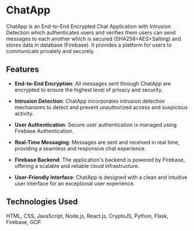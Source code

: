 # ChatApp


ChatApp is an End-to-End Encrypted Chat Application with Intrusion Detection which authenticates users and verifies them users can send messages to each another which is secured (SHA256+AES+Salting) and stores data in database (Firebase). It provides a platform for users to communicate privately and securely.


## Features

- **End-to-End Encryption**: All messages sent through ChatApp are encrypted to ensure the highest level of privacy and security.

- **Intrusion Detection**: ChatApp incorporates intrusion detection mechanisms to detect and prevent unauthorized access and suspicious activity.

- **User Authentication**: Secure user authentication is managed using Firebase Authentication.

- **Real-Time Messaging**: Messages are sent and received in real time, providing a seamless and responsive chat experience.

- **Firebase Backend**: The application's backend is powered by Firebase, offering a scalable and reliable cloud infrastructure.

- **User-Friendly Interface**: ChatApp is designed with a clean and intuitive user interface for an exceptional user experience.

## Technologies Used
 HTML, CSS, JavaScript, Node.js, React.js, CryptoJS, Python, Flask, Firebase, GCP.

